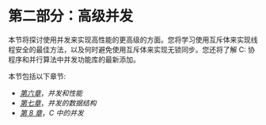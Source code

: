 # 第二部分：高级并发

本节将探讨使用并发来实现高性能的更高级的方面。您将学习使用互斥体来实现线程安全的最佳方法，以及何时避免使用互斥体来实现无锁同步。您还将了解 C: 协程序和并行算法中并发功能库的最新添加。

本节包括以下章节:

*   [*第六章*](06.html#_idTextAnchor103)，*并发和性能*
*   [*第七章*](07.html#_idTextAnchor117)，*并发的数据结构*
*   [*第 8 章*](08.html#_idTextAnchor138)，*C 中的并发*